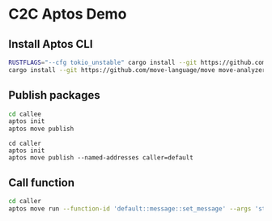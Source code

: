 # C2C Aptos Demo

## Install Aptos CLI

```bash
RUSTFLAGS="--cfg tokio_unstable" cargo install --git https://github.com/aptos-labs/aptos-core.git --branch devnet aptos
cargo install --git https://github.com/move-language/move move-analyzer —features “address32”
```

## Publish packages

```bash
cd callee
aptos init
aptos move publish
```

```
cd caller
aptos init
aptos move publish --named-addresses caller=default
```

## Call function

```bash
cd caller
aptos move run --function-id 'default::message::set_message' --args 'string:hello, blockchain'
```